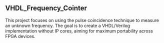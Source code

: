 ## VHDL_Frequency_Cointer

This project focuses on using the pulse coincidence technique to measure an unknown frequency. The goal is to create a VHDL/Verilog implementation without IP cores, aiming for maximum portability across FPGA devices.

